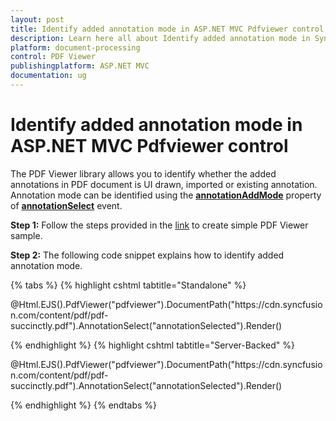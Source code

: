 ```yaml
---
layout: post
title: Identify added annotation mode in ASP.NET MVC Pdfviewer control | Syncfusion
description: Learn here all about Identify added annotation mode in Syncfusion ASP.NET MVC Pdfviewer control of Syncfusion Essential JS 2 and more.
platform: document-processing
control: PDF Viewer
publishingplatform: ASP.NET MVC
documentation: ug
---
```


# Identify added annotation mode in ASP.NET MVC Pdfviewer control

The PDF Viewer library allows you to identify whether the added annotations in PDF document is UI drawn, imported or existing annotation. Annotation mode can be identified using the [**annotationAddMode**](https://help.syncfusion.com/cr/aspnetmvc-js2/syncfusion.ej2.pdfviewer.pdfviewer.html#Syncfusion_EJ2_PdfViewer_PdfViewer_AnnotationAdd) property of [**annotationSelect**](https://help.syncfusion.com/cr/aspnetmvc-js2/syncfusion.ej2.pdfviewer.pdfviewer.html#Syncfusion_EJ2_PdfViewer_PdfViewer_AnnotationSelect) event.

**Step 1:** Follow the steps provided in the [link](https://help.syncfusion.com/document-processing/pdf/pdf-viewer/asp-net-mvc/getting-started/) to create simple PDF Viewer sample.

**Step 2:** The following code snippet explains how to identify added annotation mode.

{% tabs %}
{% highlight cshtml tabtitle="Standalone" %}

<div id="e-pv-e-sign-pdfViewer-div">
    @Html.EJS().PdfViewer("pdfviewer").DocumentPath("https://cdn.syncfusion.com/content/pdf/pdf-succinctly.pdf").AnnotationSelect("annotationSelected").Render()
</div>

<script>
    function annotationSelected(args) {
        console.log(args.annotationAddMode);
    }
</script>

{% endhighlight %}
{% highlight cshtml tabtitle="Server-Backed" %}

<div id="e-pv-e-sign-pdfViewer-div">
    @Html.EJS().PdfViewer("pdfviewer").DocumentPath("https://cdn.syncfusion.com/content/pdf/pdf-succinctly.pdf").AnnotationSelect("annotationSelected").Render()
</div>

<script>
    function annotationSelected(args) {
        console.log(args.annotationAddMode);
    }
</script>

{% endhighlight %}
{% endtabs %}
